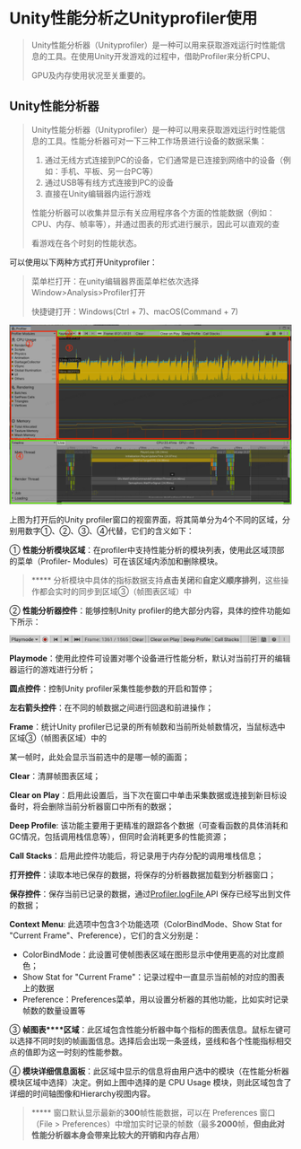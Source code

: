# Unity性能分析之Unityprofiler使用

> Unity性能分析器（Unityprofiler）是一种可以用来获取游戏运行时性能信息的工具。在使用Unity开发游戏的过程中，借助Profiler来分析CPU、
>
> GPU及内存使用状况至关重要的。

## Unity性能分析器

> Unity性能分析器（Unityprofiler）是一种可以用来获取游戏运行时性能信息的工具。性能分析器可对一下三种工作场景进行设备的数据采集：
>
> 1. 通过无线方式连接到PC的设备，它们通常是已连接到网络中的设备（例如：手机、平板、另一台PC等）
> 2. 通过USB等有线方式连接到PC的设备
> 3. 直接在Unity编辑器内运行游戏
>
> 性能分析器可以收集并显示有关应用程序各个方面的性能数据（例如：CPU、内存、帧率等），并通过图表的形式进行展示，因此可以直观的查
>
> 看游戏在各个时刻的性能状态。

可以使用以下两种方式打开Unityprofiler：

> 菜单栏打开：在unity编辑器界面菜单栏依次选择Window>Analysis>Profiler打开
>
> 快捷键打开：Windows(Ctrl + 7)、macOS(Command + 7)

![](./assets/profiler窗口.png)

 上图为打开后的Unity profiler窗口的视窗界面，将其简单分为4个不同的区域，分别用数字①、②、③、④代替，它们的含义如下：

 ① **性能分析模块区域**：在profiler中支持性能分析的模块列表，使用此区域顶部的菜单（Profiler- Modules）可在该区域内添加和删除模块。

>  ***** 分析模块中具体的指标数据支持**点击关闭**和**自定义顺序排列**，这些操作都会实时的同步到区域③（帧图表区域）中

 ② **性能分析器控件**：能够控制Unity profiler的绝大部分内容，具体的控件功能如下所示：

![](./assets/xingnengfenxiqi.png)

**Playmode**：使用此控件可设置对哪个设备进行性能分析，默认对当前打开的编辑器运行的游戏进行分析；

**圆点控件**：控制Unity profiler采集性能参数的开启和暂停；

**左右箭头控件**：在不同的帧数据之间进行回退和前进操作；

**Frame**：统计Unity profiler已记录的所有帧数和当前所处帧数情况，当鼠标选中区域③（帧图表区域）中的

某一帧时，此处会显示当前选中的是哪一帧的画面；

**Clear**：清屏帧图表区域；

**Clear on Play**：启用此设置后，当下次在窗口中单击采集数据或连接到新目标设备时，将会删除当前分析器窗口中所有的数据；

**Deep Profile**: 该功能主要用于更精准的跟踪各个数据（可查看函数的具体消耗和GC情况，包括调用栈信息等），但同时会消耗更多的性能资源；

**Call Stacks**：启用此控件功能后，将记录用于内存分配的调用堆栈信息；

**打开控件**：读取本地已保存的数据，将保存的分析器数据加载到分析器窗口；

**保存控件**：保存当前已记录的数据，通过[Profiler.logFile ](https://docs.unity3d.com/2019.3/Documentation/ScriptReference/Profiling.Profiler-logFile.html)API 保存已经写出到文件的数据；

**Context Menu**: 此选项中包含3个功能选项（ColorBindMode、Show Stat for "Current Frame"、Preference），它们的含义分别是：

- ColorBindMode：此设置可使帧图表区域在图形显示中使用更高的对比度颜色；
- Show Stat for "Current Frame"：记录过程中一直显示当前帧的对应的图表上的数据
- Preference：Preferences菜单，用以设置分析器的其他功能，比如实时记录帧数的数量设置等

 ③ **帧图表****区域**：此区域包含性能分析器中每个指标的图表信息。鼠标左键可以选择不同时刻的帧画面信息。选择后会出现一条竖线，竖线和各个性能指标相交点的值即为这一时刻的性能参数。

 ④ **模块详细信息面板**：此区域中显示的信息将由用户选中的模块（在性能分析器模块区域中选择）决定。例如上图中选择的是 CPU Usage 模块，则此区域包含了详细的时间轴图像和Hierarchy视图内容。

> ***** 窗口默认显示最新的**300**帧性能数据，可以在 Preferences 窗口（File > Preferences）中增加实时记录的帧数（最多**2000**帧，**但由此对性能分析器本身会带来比较大的开销和内存占用**）